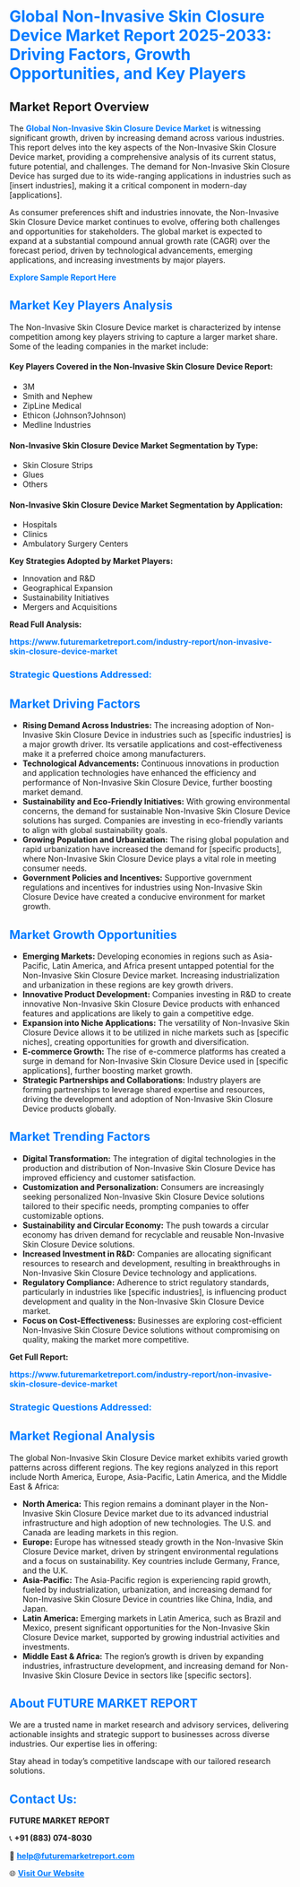 <h1 style="color: #007BFF;">Global Non-Invasive Skin Closure Device Market Report 2025-2033: Driving Factors, Growth Opportunities, and Key Players</h1>

<section id="overview">
<h2>Market Report Overview</h2>
<p>The <a href="https://www.futuremarketreport.com/industry-report/non-invasive-skin-closure-device-market" style="color: #007BFF; text-decoration: none;"><strong>Global Non-Invasive Skin Closure Device Market</strong></a> is witnessing significant growth, driven by increasing demand across various industries. This report delves into the key aspects of the Non-Invasive Skin Closure Device market, providing a comprehensive analysis of its current status, future potential, and challenges. The demand for Non-Invasive Skin Closure Device has surged due to its wide-ranging applications in industries such as [insert industries], making it a critical component in modern-day [applications].</p>
<p>As consumer preferences shift and industries innovate, the Non-Invasive Skin Closure Device market continues to evolve, offering both challenges and opportunities for stakeholders. The global market is expected to expand at a substantial compound annual growth rate (CAGR) over the forecast period, driven by technological advancements, emerging applications, and increasing investments by major players.</p>
</section>

<section id="overview">
<p><a href="https://www.futuremarketreport.com/request-sample/reportId=78734" style="color: #007BFF; text-decoration: none;"><strong>Explore Sample Report Here</strong></a></p>
</section>

<section id="key-players">
<h2 style="color: #007BFF;">Market Key Players Analysis</h2>
<p>The Non-Invasive Skin Closure Device market is characterized by intense competition among key players striving to capture a larger market share. Some of the leading companies in the market include:</p>
<h4>Key Players Covered in the Non-Invasive Skin Closure Device Report:</h4>
<ul><li>3M</li><li>Smith and Nephew</li><li>ZipLine Medical</li><li>Ethicon (Johnson?Johnson)</li><li>Medline Industries</li></ul>
<h4>Non-Invasive Skin Closure Device Market Segmentation by Type:</h4>
<ul><li>Skin Closure Strips</li><li>Glues</li><li>Others</li></ul>

<h4>Non-Invasive Skin Closure Device Market Segmentation by Application:</h4>
<ul><li>Hospitals</li><li>Clinics</li><li>Ambulatory Surgery Centers</li></ul>
<p><strong>Key Strategies Adopted by Market Players:</strong></p>
<ul>
<li>Innovation and R&D</li>
<li>Geographical Expansion</li>
<li>Sustainability Initiatives</li>
<li>Mergers and Acquisitions</li>
</ul>
</section>

<section>
<p><strong>Read Full Analysis: </strong></p><a href="https://www.futuremarketreport.com/industry-report/non-invasive-skin-closure-device-market" style="color: #007BFF; text-decoration: none;"><strong>https://www.futuremarketreport.com/industry-report/non-invasive-skin-closure-device-market</strong></a>
<h3 style="color: #007BFF;">Strategic Questions Addressed:</h3>
</section>

<section id="driving-factors">
<h2 style="color: #007BFF;">Market Driving Factors</h2>
<ul>
<li><strong>Rising Demand Across Industries:</strong> The increasing adoption of Non-Invasive Skin Closure Device in industries such as [specific industries] is a major growth driver. Its versatile applications and cost-effectiveness make it a preferred choice among manufacturers.</li>
<li><strong>Technological Advancements:</strong> Continuous innovations in production and application technologies have enhanced the efficiency and performance of Non-Invasive Skin Closure Device, further boosting market demand.</li>
<li><strong>Sustainability and Eco-Friendly Initiatives:</strong> With growing environmental concerns, the demand for sustainable Non-Invasive Skin Closure Device solutions has surged. Companies are investing in eco-friendly variants to align with global sustainability goals.</li>
<li><strong>Growing Population and Urbanization:</strong> The rising global population and rapid urbanization have increased the demand for [specific products], where Non-Invasive Skin Closure Device plays a vital role in meeting consumer needs.</li>
<li><strong>Government Policies and Incentives:</strong> Supportive government regulations and incentives for industries using Non-Invasive Skin Closure Device have created a conducive environment for market growth.</li>
</ul>
</section>

<section id="growth-opportunities">
<h2 style="color: #007BFF;">Market Growth Opportunities</h2>
<ul>
<li><strong>Emerging Markets:</strong> Developing economies in regions such as Asia-Pacific, Latin America, and Africa present untapped potential for the Non-Invasive Skin Closure Device market. Increasing industrialization and urbanization in these regions are key growth drivers.</li>
<li><strong>Innovative Product Development:</strong> Companies investing in R&D to create innovative Non-Invasive Skin Closure Device products with enhanced features and applications are likely to gain a competitive edge.</li>
<li><strong>Expansion into Niche Applications:</strong> The versatility of Non-Invasive Skin Closure Device allows it to be utilized in niche markets such as [specific niches], creating opportunities for growth and diversification.</li>
<li><strong>E-commerce Growth:</strong> The rise of e-commerce platforms has created a surge in demand for Non-Invasive Skin Closure Device used in [specific applications], further boosting market growth.</li>
<li><strong>Strategic Partnerships and Collaborations:</strong> Industry players are forming partnerships to leverage shared expertise and resources, driving the development and adoption of Non-Invasive Skin Closure Device products globally.</li>
</ul>
</section>

<section id="trending-factors">
<h2 style="color: #007BFF;">Market Trending Factors</h2>
<ul>
<li><strong>Digital Transformation:</strong> The integration of digital technologies in the production and distribution of Non-Invasive Skin Closure Device has improved efficiency and customer satisfaction.</li>
<li><strong>Customization and Personalization:</strong> Consumers are increasingly seeking personalized Non-Invasive Skin Closure Device solutions tailored to their specific needs, prompting companies to offer customizable options.</li>
<li><strong>Sustainability and Circular Economy:</strong> The push towards a circular economy has driven demand for recyclable and reusable Non-Invasive Skin Closure Device solutions.</li>
<li><strong>Increased Investment in R&D:</strong> Companies are allocating significant resources to research and development, resulting in breakthroughs in Non-Invasive Skin Closure Device technology and applications.</li>
<li><strong>Regulatory Compliance:</strong> Adherence to strict regulatory standards, particularly in industries like [specific industries], is influencing product development and quality in the Non-Invasive Skin Closure Device market.</li>
<li><strong>Focus on Cost-Effectiveness:</strong> Businesses are exploring cost-efficient Non-Invasive Skin Closure Device solutions without compromising on quality, making the market more competitive.</li>
</ul>
</section>

<section>
<p><strong>Get Full Report: </strong></p><a href="https://www.futuremarketreport.com/industry-report/non-invasive-skin-closure-device-market" style="color: #007BFF; text-decoration: none;"><strong>https://www.futuremarketreport.com/industry-report/non-invasive-skin-closure-device-market</strong></a>
<h3 style="color: #007BFF;">Strategic Questions Addressed:</h3>
</section>


<section id="regional-analysis">
<h2 style="color: #007BFF;">Market Regional Analysis</h2>
<p>The global Non-Invasive Skin Closure Device market exhibits varied growth patterns across different regions. The key regions analyzed in this report include North America, Europe, Asia-Pacific, Latin America, and the Middle East & Africa:</p>
<ul>
<li><strong>North America:</strong> This region remains a dominant player in the Non-Invasive Skin Closure Device market due to its advanced industrial infrastructure and high adoption of new technologies. The U.S. and Canada are leading markets in this region.</li>
<li><strong>Europe:</strong> Europe has witnessed steady growth in the Non-Invasive Skin Closure Device market, driven by stringent environmental regulations and a focus on sustainability. Key countries include Germany, France, and the U.K.</li>
<li><strong>Asia-Pacific:</strong> The Asia-Pacific region is experiencing rapid growth, fueled by industrialization, urbanization, and increasing demand for Non-Invasive Skin Closure Device in countries like China, India, and Japan.</li>
<li><strong>Latin America:</strong> Emerging markets in Latin America, such as Brazil and Mexico, present significant opportunities for the Non-Invasive Skin Closure Device market, supported by growing industrial activities and investments.</li>
<li><strong>Middle East & Africa:</strong> The region’s growth is driven by expanding industries, infrastructure development, and increasing demand for Non-Invasive Skin Closure Device in sectors like [specific sectors].</li>
</ul>
</section>

<footer>
<h2 style="color: #007BFF;">About FUTURE MARKET REPORT</h2>
<p>We are a trusted name in market research and advisory services, delivering actionable insights and strategic support to businesses across diverse industries. Our expertise lies in offering:</p>

<p>Stay ahead in today’s competitive landscape with our tailored research solutions.</p>

<h2 style="color: #007BFF;">Contact Us:</h2>
<p><strong>FUTURE MARKET REPORT</strong></p>
<p>📞 <strong>+91 (883) 074-8030</strong></p>
<p>📧 <strong><a href="mailto:help@futuremarketreport.com" style="color: #007BFF;">help@futuremarketreport.com</a></strong></p>
<p>🌐 <strong><a href="https://www.futuremarketreport.com/" style="color: #007BFF;">Visit Our Website</a></strong></p>
</footer>